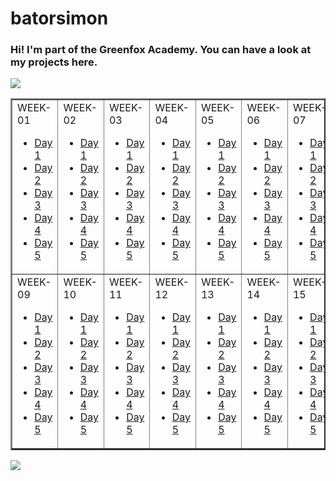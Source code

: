 # batorsimon


### Hi! I'm part of the Greenfox Academy. You can have a look at my projects here.

![](https://github.com/greenfox-academy/batorsimon/blob/master/batorsimon/me.jpg)

<table border="2" cellspacing="10"  align="center">
<tr>
<td>
WEEK-01

<ul>
<li><a href="https://github.com/greenfox-academy/batorsimon/tree/master/week-01/day-1">Day 1</a></li>
<li><a href="https://github.com/greenfox-academy/batorsimon/tree/master/week-01/day-2">Day 2</a></li>
<li><a href="https://github.com/greenfox-academy/batorsimon/tree/master/week-01/day-3">Day 3</a></li>
<li><a href="https://github.com/greenfox-academy/batorsimon/tree/master/week-01/day-4">Day 4</a></li>
<li><a href="https://github.com/greenfox-academy/batorsimon/tree/master/week-01/day-5">Day 5</a></li>
</ul>

</td>

<td>
WEEK-02

<ul>
<li><a href="https://github.com/greenfox-academy/batorsimon/tree/master/week-02/day1">Day 1</a></li>
<li><a href="https://github.com/greenfox-academy/batorsimon/tree/master/week-02/day2">Day 2</a></li>
<li><a href="https://github.com/greenfox-academy/batorsimon/tree/master/week-02/day3">Day 3</a></li>
<li><a href="https://github.com/greenfox-academy/batorsimon/tree/master/week-02/day4">Day 4</a></li>
<li><a href="https://github.com/greenfox-academy/batorsimon/tree/master/week-02/day5">Day 5</a></li>
</ul>

</td>

<td>
WEEK-03

<ul>
<li><a href="https://github.com/greenfox-academy/batorsimon/tree/master/week-03/day1">Day 1</a></li>
<li><a href="https://github.com/greenfox-academy/batorsimon/tree/master/week-03/day2">Day 2</a></li>
<li><a href="https://github.com/greenfox-academy/batorsimon/tree/master/week-03/day3">Day 3</a></li>
<li><a href="https://github.com/greenfox-academy/batorsimon/tree/master/week-03/day4">Day 4</a></li>
<li><a href="https://github.com/greenfox-academy/batorsimon/tree/master/week-03/day5">Day 5</a></li>
</ul>

</td>

<td>
WEEK-04

<ul>
<li><a href="https://github.com/greenfox-academy/batorsimon/tree/master/week-04/day1">Day 1</a></li>
<li><a href="https://github.com/greenfox-academy/batorsimon/tree/master/week-04/day2">Day 2</a></li>
<li><a href="https://github.com/greenfox-academy/batorsimon/tree/master/week-04/day3">Day 3</a></li>
<li><a href="https://github.com/greenfox-academy/batorsimon/tree/master/week-04/day4">Day 4</a></li>
<li><a href="https://github.com/greenfox-academy/batorsimon/tree/master/week-04/day5">Day 5</a></li>
</ul>

</td>

<td>
WEEK-05

<ul>
<li><a href="https://github.com/greenfox-academy/batorsimon/tree/master/week-05/day1">Day 1</a></li>
<li><a href="https://github.com/greenfox-academy/batorsimon/tree/master/week-05/day2">Day 2</a></li>
<li><a href="https://github.com/greenfox-academy/batorsimon/tree/master/week-05/day3">Day 3</a></li>
<li><a href="https://github.com/greenfox-academy/batorsimon/tree/master/week-05/day4">Day 4</a></li>
<li><a href="https://github.com/greenfox-academy/batorsimon/tree/master/week-05/day5">Day 5</a></li>
</ul>

</td>

<td>
WEEK-06

<ul>
<li><a href="https://github.com/greenfox-academy/batorsimon/tree/master/week-06/day1">Day 1</a></li>
<li><a href="https://github.com/greenfox-academy/batorsimon/tree/master/week-06/day2">Day 2</a></li>
<li><a href="https://github.com/greenfox-academy/batorsimon/tree/master/week-06/day3">Day 3</a></li>
<li><a href="https://github.com/greenfox-academy/batorsimon/tree/master/week-06/day4">Day 4</a></li>
<li><a href="https://github.com/greenfox-academy/batorsimon/tree/master/week-06/day5">Day 5</a></li>
</ul>

</td>

<td>
WEEK-07

<ul>
<li><a href="https://github.com/greenfox-academy/batorsimon/tree/master/week-07/day1">Day 1</a></li>
<li><a href="https://github.com/greenfox-academy/batorsimon/tree/master/week-07/day2">Day 2</a></li>
<li><a href="https://github.com/greenfox-academy/batorsimon/tree/master/week-07/day3">Day 3</a></li>
<li><a href="https://github.com/greenfox-academy/batorsimon/tree/master/week-07/day4">Day 4</a></li>
<li><a href="https://github.com/greenfox-academy/batorsimon/tree/master/week-07/day5">Day 5</a></li>
</ul>

</td>

<td>
WEEK-08

<ul>
<li><a href="https://github.com/greenfox-academy/batorsimon/tree/master/week-08/day1">Day 1</a></li>
<li><a href="https://github.com/greenfox-academy/batorsimon/tree/master/week-08/day2">Day 2</a></li>
<li><a href="https://github.com/greenfox-academy/batorsimon/tree/master/week-08/day3">Day 3</a></li>
<li><a href="https://github.com/greenfox-academy/batorsimon/tree/master/week-08/day4">Day 4</a></li>
<li><a href="https://github.com/greenfox-academy/batorsimon/tree/master/week-08/day5">Day 5</a></li>
</ul>

</td>

</tr>

<tr>
<td>
WEEK-09

<ul>
<li><a href="https://github.com/greenfox-academy/batorsimon/tree/master/week-09/day-1">Day 1</a></li>
<li><a href="https://github.com/greenfox-academy/batorsimon/tree/master/week-09/day-2">Day 2</a></li>
<li><a href="https://github.com/greenfox-academy/batorsimon/tree/master/week-09/day-3">Day 3</a></li>
<li><a href="https://github.com/greenfox-academy/batorsimon/tree/master/week-09/day-4">Day 4</a></li>
<li><a href="https://github.com/greenfox-academy/batorsimon/tree/master/week-09/day-5">Day 5</a></li>
</ul>

</td>

<td>
WEEK-10

<ul>
<li><a href="https://github.com/greenfox-academy/batorsimon/tree/master/week-10/day1">Day 1</a></li>
<li><a href="https://github.com/greenfox-academy/batorsimon/tree/master/week-10/day2">Day 2</a></li>
<li><a href="https://github.com/greenfox-academy/batorsimon/tree/master/week-10/day3">Day 3</a></li>
<li><a href="https://github.com/greenfox-academy/batorsimon/tree/master/week-10/day4">Day 4</a></li>
<li><a href="https://github.com/greenfox-academy/batorsimon/tree/master/week-10/day5">Day 5</a></li>
</ul>

</td>

<td>
WEEK-11

<ul>
<li><a href="https://github.com/greenfox-academy/batorsimon/tree/master/week-11/day1">Day 1</a></li>
<li><a href="https://github.com/greenfox-academy/batorsimon/tree/master/week-11/day2">Day 2</a></li>
<li><a href="https://github.com/greenfox-academy/batorsimon/tree/master/week-11/day3">Day 3</a></li>
<li><a href="https://github.com/greenfox-academy/batorsimon/tree/master/week-11/day4">Day 4</a></li>
<li><a href="https://github.com/greenfox-academy/batorsimon/tree/master/week-11/day5">Day 5</a></li>
</ul>

</td>

<td>
WEEK-12

<ul>
<li><a href="https://github.com/greenfox-academy/batorsimon/tree/master/week-12/day1">Day 1</a></li>
<li><a href="https://github.com/greenfox-academy/batorsimon/tree/master/week-12/day2">Day 2</a></li>
<li><a href="https://github.com/greenfox-academy/batorsimon/tree/master/week-12/day3">Day 3</a></li>
<li><a href="https://github.com/greenfox-academy/batorsimon/tree/master/week-12/day4">Day 4</a></li>
<li><a href="https://github.com/greenfox-academy/batorsimon/tree/master/week-12/day5">Day 5</a></li>
</ul>

</td>

<td>
WEEK-13

<ul>
<li><a href="https://github.com/greenfox-academy/batorsimon/tree/master/week-13/day1">Day 1</a></li>
<li><a href="https://github.com/greenfox-academy/batorsimon/tree/master/week-13/day2">Day 2</a></li>
<li><a href="https://github.com/greenfox-academy/batorsimon/tree/master/week-13/day3">Day 3</a></li>
<li><a href="https://github.com/greenfox-academy/batorsimon/tree/master/week-13/day4">Day 4</a></li>
<li><a href="https://github.com/greenfox-academy/batorsimon/tree/master/week-13/day5">Day 5</a></li>
</ul>

</td>

<td>
WEEK-14

<ul>
<li><a href="https://github.com/greenfox-academy/batorsimon/tree/master/week-14/day1">Day 1</a></li>
<li><a href="https://github.com/greenfox-academy/batorsimon/tree/master/week-14/day2">Day 2</a></li>
<li><a href="https://github.com/greenfox-academy/batorsimon/tree/master/week-14/day3">Day 3</a></li>
<li><a href="https://github.com/greenfox-academy/batorsimon/tree/master/week-14/day4">Day 4</a></li>
<li><a href="https://github.com/greenfox-academy/batorsimon/tree/master/week-14/day5">Day 5</a></li>
</ul>

</td>

<td>
WEEK-15

<ul>
<li><a href="https://github.com/greenfox-academy/batorsimon/tree/master/week-15/day1">Day 1</a></li>
<li><a href="https://github.com/greenfox-academy/batorsimon/tree/master/week-15/day2">Day 2</a></li>
<li><a href="https://github.com/greenfox-academy/batorsimon/tree/master/week-15/day3">Day 3</a></li>
<li><a href="https://github.com/greenfox-academy/batorsimon/tree/master/week-15/day4">Day 4</a></li>
<li><a href="https://github.com/greenfox-academy/batorsimon/tree/master/week-15/day5">Day 5</a></li>
</ul>

</td>

<td>
WEEK-16

<ul>
<li><a href="https://github.com/greenfox-academy/batorsimon/tree/master/week-16/day1">Day 1</a></li>
<li><a href="https://github.com/greenfox-academy/batorsimon/tree/master/week-16/day2">Day 2</a></li>
<li><a href="https://github.com/greenfox-academy/batorsimon/tree/master/week-16/day3">Day 3</a></li>
<li><a href="https://github.com/greenfox-academy/batorsimon/tree/master/week-16/day4">Day 4</a></li>
<li><a href="https://github.com/greenfox-academy/batorsimon/tree/master/week-16/day5">Day 5</a></li>
</ul>

</td>

</tr>

</table>

![](https://github.com/greenfox-academy/batorsimon/blob/master/batorsimon/icons3.jpg)


